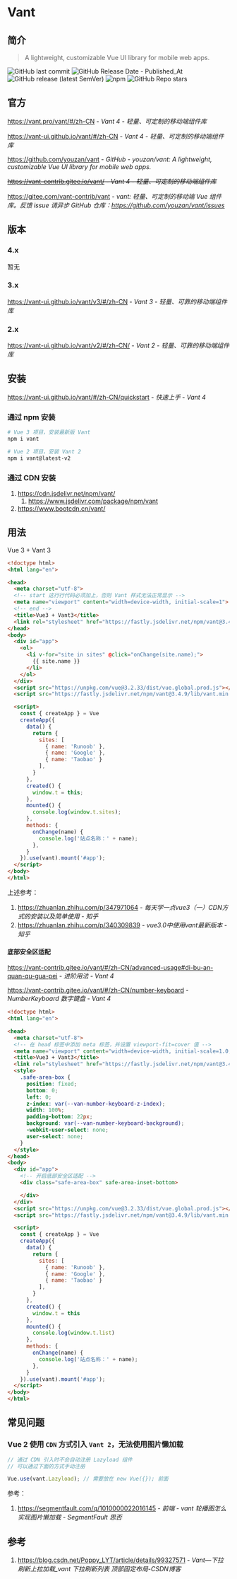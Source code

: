# Vant

## 简介

> A lightweight, customizable Vue UI library for mobile web apps.

![GitHub last commit](https://badgen.net/github/last-commit/youzan/vant?icon=github&color=blue)
![GitHub Release Date - Published_At](https://img.shields.io/github/release-date/youzan/vant?display_date=published_at&logo=github)
![GitHub release (latest SemVer)](https://img.shields.io/github/v/release/youzan/vant?logo=github)
![npm](https://img.shields.io/npm/v/vant?logo=npm)
![GitHub Repo stars](https://img.shields.io/github/stars/youzan/vant?style=social)

## 官方

https://vant.pro/vant/#/zh-CN - *Vant 4 - 轻量、可定制的移动端组件库*

https://vant-ui.github.io/vant/#/zh-CN - *Vant 4 - 轻量、可定制的移动端组件库*

https://github.com/youzan/vant - *GitHub - youzan/vant: A lightweight, customizable Vue UI library for mobile web apps.*

~~https://vant-contrib.gitee.io/vant/ - *Vant 4 - 轻量、可定制的移动端组件库*~~

https://gitee.com/vant-contrib/vant - *vant: 轻量、可定制的移动端 Vue 组件库。反馈 issue 请异步 GitHub 仓库：https://github.com/youzan/vant/issues*

## 版本

### 4.x

暂无

### 3.x

https://vant-ui.github.io/vant/v3/#/zh-CN - *Vant 3 - 轻量、可靠的移动端组件库*

### 2.x

https://vant-ui.github.io/vant/v2/#/zh-CN/ - *Vant 2 - 轻量、可靠的移动端组件库*

## 安装

https://vant-ui.github.io/vant/#/zh-CN/quickstart - *快速上手 - Vant 4*

### 通过 npm 安装

```bash
# Vue 3 项目，安装最新版 Vant
npm i vant

# Vue 2 项目，安装 Vant 2
npm i vant@latest-v2
```

### 通过 CDN 安装

1. https://cdn.jsdelivr.net/npm/vant/
    1. https://www.jsdelivr.com/package/npm/vant
2. https://www.bootcdn.cn/vant/

## 用法

Vue 3 + Vant 3

```html
<!doctype html>
<html lang="en">

<head>
  <meta charset="utf-8">
  <!-- start 这行行代码必须加上，否则 Vant 样式无法正常显示 -->
  <meta name="viewport" content="width=device-width, initial-scale=1">
  <!-- end -->
  <title>Vue3 + Vant3</title>
  <link rel="stylesheet" href="https://fastly.jsdelivr.net/npm/vant@3.4.9/lib/index.css" />
</head>
<body>
  <div id="app">
    <ol>
      <li v-for="site in sites" @click="onChange(site.name);">
        {{ site.name }}
      </li>
    </ol>
  </div>
  <script src="https://unpkg.com/vue@3.2.33/dist/vue.global.prod.js"></script>
  <script src="https://fastly.jsdelivr.net/npm/vant@3.4.9/lib/vant.min.js"></script>

  <script>
    const { createApp } = Vue
    createApp({
      data() {
        return {
          sites: [
            { name: 'Runoob' },
            { name: 'Google' },
            { name: 'Taobao' }
          ],
        }
      },
      created() {
        window.t = this;
      },
      mounted() {
        console.log(window.t.sites);
      },
      methods: {
        onChange(name) {
          console.log('站点名称：' + name);
        },
      }
    }).use(vant).mount('#app');
  </script>
</body>
</html>
```

上述参考：

1. https://zhuanlan.zhihu.com/p/347971064 - *每天学一点vue3（一）CDN方式的安装以及简单使用 - 知乎*
2. https://zhuanlan.zhihu.com/p/340309839 - *vue3.0中使用vant最新版本 - 知乎*

#### 底部安全区适配

https://vant-contrib.gitee.io/vant/#/zh-CN/advanced-usage#di-bu-an-quan-qu-gua-pei - *进阶用法 - Vant 4*

https://vant-contrib.gitee.io/vant/#/zh-CN/number-keyboard - *NumberKeyboard 数字键盘 - Vant 4*

```html
<!doctype html>
<html lang="en">

<head>
  <meta charset="utf-8">
  <!-- 在 head 标签中添加 meta 标签，并设置 viewport-fit=cover 值 -->
  <meta name="viewport" content="width=device-width, initial-scale=1.0, maximum-scale=1.0, minimum-scale=1.0, viewport-fit=cover" />
  <title>Vue3 + Vant3</title>
  <link rel="stylesheet" href="https://fastly.jsdelivr.net/npm/vant@3.4.9/lib/index.css" />
  <style>
    .safe-area-box {
      position: fixed;
      bottom: 0;
      left: 0;
      z-index: var(--van-number-keyboard-z-index);
      width: 100%;
      padding-bottom: 22px;
      background: var(--van-number-keyboard-background);
      -webkit-user-select: none;
      user-select: none;
    }
  </style>
</head>
<body>
  <div id="app">
    <!-- 开启底部安全区适配 -->
    <div class="safe-area-box" safe-area-inset-bottom>

    </div>
  </div>
  <script src="https://unpkg.com/vue@3.2.33/dist/vue.global.prod.js"></script>
  <script src="https://fastly.jsdelivr.net/npm/vant@3.4.9/lib/vant.min.js"></script>

  <script>
    const { createApp } = Vue
    createApp({
      data() {
        return {
          sites: [
            { name: 'Runoob' },
            { name: 'Google' },
            { name: 'Taobao' }
          ],
        }
      },
      created() {
        window.t = this
      },
      mounted() {
        console.log(window.t.list)
      },
      methods: {
        onChange(name) {
          console.log('站点名称：' + name);
        },
      }
    }).use(vant).mount('#app');
  </script>
</body>
</html>
```

## 常见问题

### Vue 2 使用 `CDN` 方式引入 `Vant 2`，无法使用图片懒加载

```javascript
// 通过 CDN 引入时不会自动注册 Lazyload 组件
// 可以通过下面的方式手动注册

Vue.use(vant.Lazyload); // 需要放在 new Vue({}); 前面
```

参考：

1. https://segmentfault.com/q/1010000022016145 - *前端 - vant 轮播图怎么实现图片懒加载 - SegmentFault 思否*

## 参考

1. https://blog.csdn.net/Poppy_LYT/article/details/99327571 - *Vant—下拉刷新上拉加载_vant 下拉刷新列表 顶部固定布局-CSDN博客*
